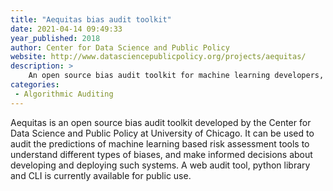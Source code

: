 ```yaml
---
title: "Aequitas bias audit toolkit"
date: 2021-04-14 09:49:33
year_published: 2018
author: Center for Data Science and Public Policy
website: http://www.datasciencepublicpolicy.org/projects/aequitas/
description: >
    An open source bias audit toolkit for machine learning developers, analysts, and  policymakers to audit machine learning models for discrimination and bias
categories:
 - Algorithmic Auditing
---
```


Aequitas is an open source bias audit toolkit developed by the Center for Data Science and Public Policy at University of Chicago. It can be used to audit the predictions of machine learning based risk assessment tools to understand different types of biases, and make informed decisions about developing and deploying such systems. A web audit tool, python library and CLI is currently available for public use.
